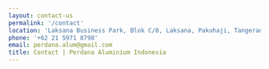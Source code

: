 ```yaml
---
layout: contact-us
permalink: '/contact'
location: 'Laksana Business Park, Blok C/8, Laksana, Pakuhaji, Tangerang Regency, Banten 15570'
phone: '+62 21 5971 8798'
email: perdana.alum@gmail.com
title: Contact | Perdana Aluminium Indonesia
---
```

